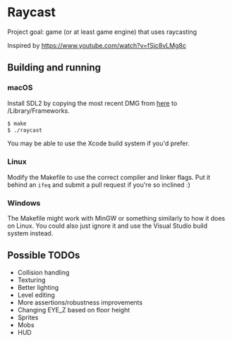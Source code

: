 # Raycast
Project goal: game (or at least game engine) that uses raycasting

Inspired by https://www.youtube.com/watch?v=fSjc8vLMg8c

## Building and running
### macOS
Install SDL2 by copying the most recent DMG from [here](https://github.com/libsdl-org/SDL/releases) to /Library/Frameworks.

```sh
$ make
$ ./raycast
```

You may be able to use the Xcode build system if you'd prefer.

### Linux
Modify the Makefile to use the correct compiler and linker flags. Put it behind an `ifeq` and submit a pull request if you're so inclined :)

### Windows
The Makefile might work with MinGW or something similarly to how it does on Linux. You could also just ignore it and use the Visual Studio build system instead. 

## Possible TODOs
- Collision handling
- Texturing
- Better lighting
- Level editing
- More assertions/robustness improvements
- Changing EYE_Z based on floor height
- Sprites
- Mobs
- HUD
